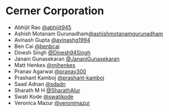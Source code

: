 # Cerner Corporation

- Abhijit Rao [@abhijit945]
- Ashish Motanam Gurunadham[@ashishmotanamgurunadham]
- Avinash Gupta [@avinashg1994]
- Ben Cai [@benbcai]
- Dinesh Singh [@Dinesh94Singh]
- Janani Gunasekaran [@JananiGunasekaran]
- Matt Henkes [@mjhenkes]
- Pranav Agarwal [@pranav300]
- Prashant Kamboj [@prashant-kamboj]
- Saad Adnan [@sdadn]
- Sharath M H [@SharathAlur]
- Swati Kode [@swatikode]
- Veronica Mazur [@veronimazur]

[@ashishmotanamgurunadham]: https://github.com/AshishMotanamGurunadham
[@abhijit945]: https://github.com/abhijit945
[@avinashg1994]: https://github.com/avinashg1994
[@benbcai]: https://github.com/benbcai
[@dinesh94singh]: https://github.com/Dinesh94Singh
[@JananiGunasekaran]: https://github.com/JananiGunasekaran
[@mjhenkes]: https://github.com/mjhenkes
[@pranav300]: https://github.com/pranav300
[@prashant-kamboj]: https://github.com/Prashant-Kamboj
[@sdadn]: https://github.com/sdadn
[@sharathalur]: https://github.com/SharathAlur
[@swatikode]: https://github.com/swatikode
[@veronimazur]: https://github.com/veronimazur
